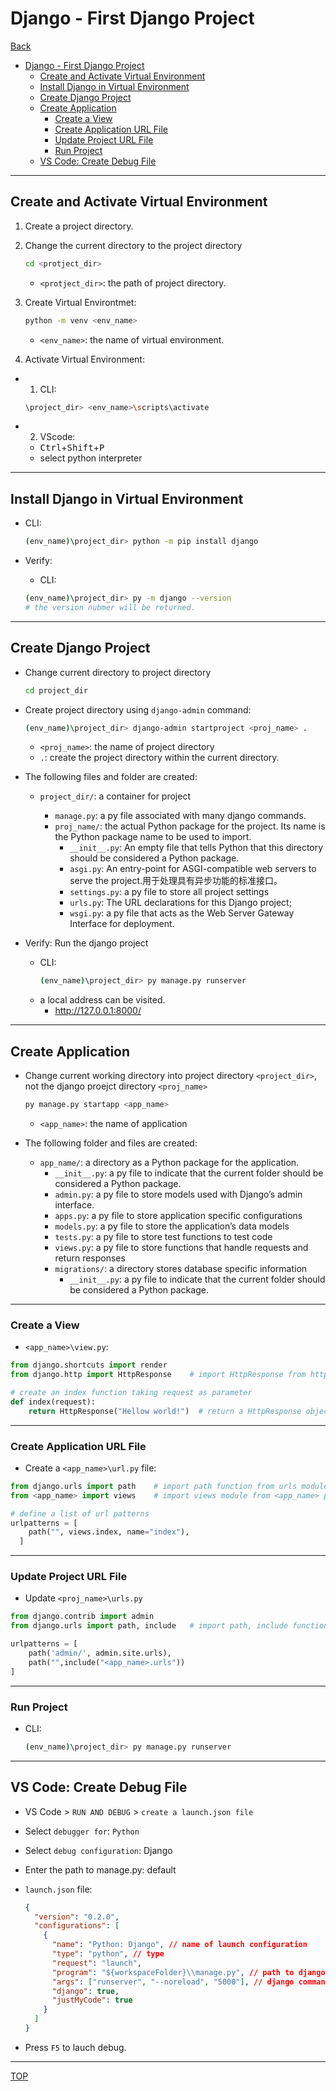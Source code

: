 # Django - First Django Project

[Back](../index.md)

- [Django - First Django Project](#django---first-django-project)
  - [Create and Activate Virtual Environment](#create-and-activate-virtual-environment)
  - [Install Django in Virtual Environment](#install-django-in-virtual-environment)
  - [Create Django Project](#create-django-project)
  - [Create Application](#create-application)
    - [Create a View](#create-a-view)
    - [Create Application URL File](#create-application-url-file)
    - [Update Project URL File](#update-project-url-file)
    - [Run Project](#run-project)
  - [VS Code: Create Debug File](#vs-code-create-debug-file)

---

## Create and Activate Virtual Environment

1. Create a project directory.

2. Change the current directory to the project directory

   ```sh
   cd <protject_dir>
   ```

   - `<protject_dir>`: the path of project directory.

3. Create Virtual Environtmet:

   ```sh
   python -m venv <env_name>
   ```

   - `<env_name>`: the name of virtual environment.

4. Activate Virtual Environment:

- 1. CLI:
  ```sh
  \project_dir> <env_name>\scripts\activate
  ```
- 2. VScode:
  - <kbd>Ctrl</kbd>+<kbd>Shift</kbd>+<kbd>P</kbd>
  - select python interpreter

---

## Install Django in Virtual Environment

- CLI:

  ```sh
  (env_name)\project_dir> python -m pip install django
  ```

- Verify:
  - CLI:
  ```sh
  (env_name)\project_dir> py -m django --version
  # the version nubmer will be returned.
  ```

---

## Create Django Project

- Change current directory to project directory

  ```sh
  cd project_dir
  ```

- Create project directory using `django-admin` command:

  ```sh
  (env_name)\project_dir> django-admin startproject <proj_name> .
  ```

  - `<proj_name>`: the name of project directory
  - `.`: create the project directory within the current directory.

- The following files and folder are created:

  - `project_dir/`: a container for project

    - `manage.py`: a py file associated with many django commands.
    - `proj_name/`: the actual Python package for the project. Its name is the Python package name to be used to import.
      - `__init__.py`: An empty file that tells Python that this directory should be considered a Python package.
      - `asgi.py`: An entry-point for ASGI-compatible web servers to serve the project.用于处理具有异步功能的标准接口。
      - `settings.py`: a py file to store all project settings
      - `urls.py`: The URL declarations for this Django project;
      - `wsgi.py`: a py file that acts as the Web Server Gateway Interface for deployment.

- Verify: Run the django project
  - CLI:
    ```sh
    (env_name)\project_dir> py manage.py runserver
    ```
  - a local address can be visited.
    - http://127.0.0.1:8000/

---

## Create Application

- Change current working directory into project directory `<project_dir>`, not the django proejct directory `<proj_name>`

  ```sh
  py manage.py startapp <app_name>
  ```

  - `<app_name>`: the name of application

- The following folder and files are created:

  - `app_name/`: a directory as a Python package for the application.
    - `__init__.py`: a py file to indicate that the current folder should be considered a Python package.
    - `admin.py`: a py file to store models used with Django’s admin interface.
    - `apps.py`: a py file to store application specific configurations
    - `models.py`: a py file to store the application’s data models
    - `tests.py`: a py file to store test functions to test code
    - `views.py`: a py file to store functions that handle requests and return responses
    - `migrations/`: a directory stores database specific information
      - `__init__.py`: a py file to indicate that the current folder should be considered a Python package.

---

### Create a View

- `<app_name>\view.py`:

```py
from django.shortcuts import render
from django.http import HttpResponse    # import HttpResponse from http module

# create an index function taking request as parameter
def index(request):
    return HttpResponse("Hellow world!")  # return a HttpResponse object with a string content.
```

---

### Create Application URL File

- Create a `<app_name>\url.py` file:

```py
from django.urls import path    # import path function from urls module
from <app_name> import views    # import views module from <app_name> package

# define a list of url patterns
urlpatterns = [
    path("", views.index, name="index"),
  ]

```

---

### Update Project URL File

- Update `<proj_name>\urls.py`

```py
from django.contrib import admin
from django.urls import path, include   # import path, include function from urls module

urlpatterns = [
    path('admin/', admin.site.urls),
    path("",include("<app_name>.urls"))
]
```

---

### Run Project

- CLI:
  ```sh
  (env_name)\project_dir> py manage.py runserver
  ```

---

## VS Code: Create Debug File

- VS Code > `RUN AND DEBUG` > `create a launch.json file`
- Select `debugger for`: `Python`
- Select `debug configuration`: Django
- Enter the path to manage.py: default

- `launch.json` file:

  ```json
  {
    "version": "0.2.0",
    "configurations": [
      {
        "name": "Python: Django", // name of launch configuration
        "type": "python", // type
        "request": "launch",
        "program": "${workspaceFolder}\\manage.py", // path to django manage.py file
        "args": ["runserver", "--noreload", "5000"], // django command argument
        "django": true,
        "justMyCode": true
      }
    ]
  }
  ```

- Press `F5` to lauch debug.

---

[TOP](#django---first-django-project)
